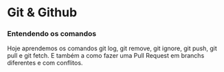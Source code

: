 # Git & Github 

### Entendendo os comandos 

<p>
    Hoje aprendemos os comandos git log, git remove, git ignore, git push, git pull e git fetch. E também a como fazer uma Pull Request em branchs diferentes e com conflitos. 
</p>
